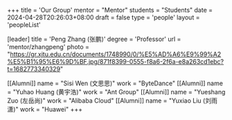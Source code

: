 +++
title = 'Our Group'
mentor = "Mentor"
students = "Students"
date = 2024-04-28T20:26:03+08:00
draft = false
type = 'people'
layout = 'peopleList'

[leader]
  title = 'Peng Zhang (张鹏)'
  degree = 'Professor'
  url = 'mentor/zhangpeng'
  photo = "https://gr.xjtu.edu.cn/documents/1748990/0/%E5%AD%A6%E9%99%A2%E5%B1%95%E6%9D%BF.jpg/871f8399-0555-f8a6-2f6a-e8a263cd1ebc?t=1682773340329"

[[Alumni]]
  name = "Sisi Wen (文思思)"
  work = "ByteDance"
[[Alumni]]
  name = "Yuhao Huang (黄宇浩)"
  work = "Ant Group"
[[Alumni]]
  name = "Yueshang Zuo (左岳尚)"
  work = "Alibaba Cloud"
[[Alumni]]
  name = "Yuxiao Liu (刘雨潇)"
  work = "Huawei"
+++

